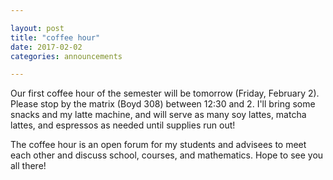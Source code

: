 ```yaml
---

layout: post
title: "coffee hour"
date: 2017-02-02
categories: announcements

---
```


Our first coffee hour of the semester will be tomorrow (Friday, February 2). Please stop by the matrix (Boyd 308) between 12:30 and 2. I'll bring some snacks and my latte machine, and will serve as many soy lattes, matcha lattes, and espressos as needed until supplies run out!

The coffee hour is an open forum for my students and advisees to meet each other and discuss school, courses, and mathematics. Hope to see you all there!
